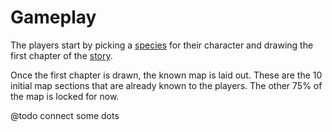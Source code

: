 # Gameplay

The players start by picking a [species](Cards/Characters.md#species) for their 
character and drawing the first chapter of the [story](Cards/Story.md#beginning).

Once the first chapter is drawn, the known map is laid out. 
These are the 10 initial map sections that are already known to the players.
The other 75% of the map is locked for now.

@todo connect some dots